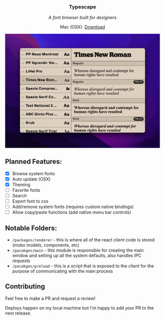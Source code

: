 <p align="center">
  <h3 align="center">Typescape</h3>
  <p align="center"><i>A font browser built for designers</i></p>
  <p align="center">Mac (OSX): <a href="https://github.com/lucas8/typescape/releases/latest">Download</a></p>
  <p align="center">
    <img src="/assets/screenshot.png" alt="App screenshot" title="App screenshot">
  </p>
</p>

## Planned Features:
- [x] Browse system fonts
- [x] Auto update (OSX)
- [x] Theming
- [ ] Favorite fonts
- [ ] Search
- [ ] Export font to css
- [ ] Add/remove system fonts (requires custom native bindings)
- [ ] Allow copy/paste functions (add native menu bar controls)

## Notable Folders:
- `/packages/renderer` - this is where all of the react client code is stored (mobx models, components, etc)
- `/pacakges/main` - this module is responsible for creating the main window and setting up all the system defaults, also handles IPC requests
- `/pacakges/preload` - this is a script that is exposed to the client for the purpose of communicating with the main process

## Contributing
Feel free to make a PR and request a review!

Deploys happen on my local machine but I'm happy to add your PR to the next release.
